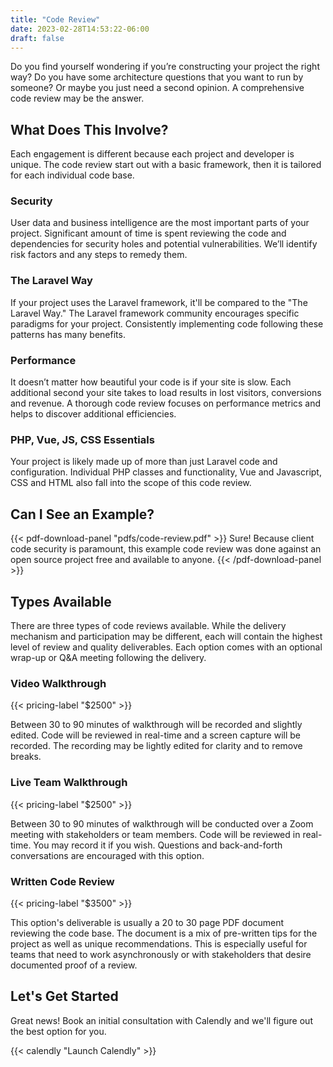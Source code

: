 ```yaml
---
title: "Code Review"
date: 2023-02-28T14:53:22-06:00
draft: false
---
```

Do you find yourself wondering if you’re constructing your project the right way? Do you have some architecture questions that you want to run by someone? Or maybe you just need a second opinion. A comprehensive code review may be the answer.

## What Does This Involve?

Each engagement is different because each project and developer is unique. The code review start out with a basic framework, then it is tailored for each individual code base.

### Security

User data and business intelligence are the most important parts of your project. Significant amount of time is spent reviewing the code and dependencies for security holes and potential vulnerabilities. We’ll identify risk factors and any steps to remedy them.

### The Laravel Way

If your project uses the Laravel framework, it'll be compared to the "The Laravel Way." The Laravel framework community encourages specific paradigms for your project. Consistently implementing code following these patterns has many benefits.

### Performance

It doesn’t matter how beautiful your code is if your site is slow. Each additional second your site takes to load results in lost visitors, conversions and revenue. A thorough code review focuses on performance metrics and helps to discover additional efficiencies.

### PHP, Vue, JS, CSS Essentials

Your project is likely made up of more than just Laravel code and configuration. Individual PHP classes and functionality, Vue and Javascript, CSS and HTML also fall into the scope of this code review.

## Can I See an Example?

{{< pdf-download-panel "pdfs/code-review.pdf" >}}
Sure! Because client code security is paramount, this example code review was done against an open source project free and available to anyone.
{{< /pdf-download-panel >}}

## Types Available

There are three types of code reviews available.  While the delivery mechanism and participation may be different, each will contain the highest level of review and quality deliverables.  Each option comes with an optional wrap-up or Q&A meeting following the delivery.

### Video Walkthrough

{{< pricing-label "$2500" >}}

Between 30 to 90 minutes of walkthrough will be recorded and slightly edited.  Code will be reviewed in real-time and a screen capture will be recorded.  The recording may be lightly edited for clarity and to remove breaks.

### Live Team Walkthrough

{{< pricing-label "$2500" >}}

Between 30 to 90 minutes of walkthrough will be conducted over a Zoom meeting with stakeholders or team members.  Code will be reviewed in real-time.  You may record it if you wish.  Questions and back-and-forth conversations are encouraged with this option.

### Written Code Review

{{< pricing-label "$3500" >}}

This option's deliverable is usually a 20 to 30 page PDF document reviewing the code base.  The document is a mix of pre-written tips for the project as well as unique recommendations. This is especially useful for teams that need to work asynchronously or with stakeholders that desire documented proof of a review.

## Let's Get Started

Great news! Book an initial consultation with Calendly and we'll figure out the best option for you.

{{< calendly "Launch Calendly" >}}

